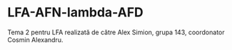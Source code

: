 # LFA-AFN-lambda-AFD
Tema 2 pentru LFA realizată de către Alex Simion, grupa 143, coordonator Cosmin Alexandru.

